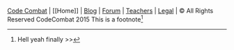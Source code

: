 [Code Combat](www.codecombat.com) | [[Home]] | [Blog](http://blog.codecombat.com/) | [Forum](http://discourse.codecombat.com/) | [Teachers](http://codecombat.com/teachers) | [Legal](http://codecombat.com/legal) |   © All Rights Reserved CodeCombat 2015
This is a footnote[^fn-sampleStack] 

[^fn-sampleStack]: Hell yeah finally >>